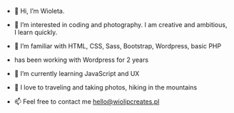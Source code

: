 - 👋 Hi, I’m Wioleta. 
- 👀 I’m interested in coding and photography. 
  I am creative and ambitious, I learn quickly.
- 🌱 I’m familiar with HTML, CSS, Sass, Bootstrap, Wordpress, basic PHP
- has been working with Wordpress for 2 years
- 🌱 I’m currently learning JavaScript and UX
- 🌱 I love to traveling and taking photos, hiking in the mountains
 
- 📫 Feel free to contact me hello@wiolipcreates.pl

<!---
Wiolip/Wiolip is a ✨ special ✨ repository because its `README.md` (this file) appears on your GitHub profile.
You can click the Preview link to take a look at your changes.
--->
